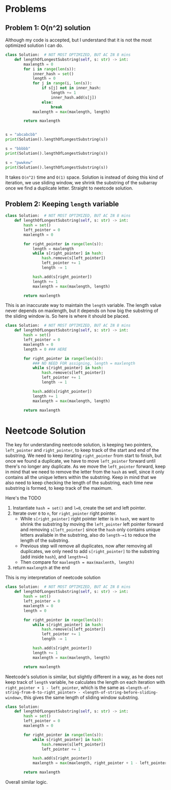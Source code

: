 # Problems
## Problem 1: O(n^2) solution
Although my code is accepted, but I understand that it is not the most optimized solution I can do.
```python
class Solution:  # NOT MOST OPTIMIZED, BUT AC IN 8 mins
    def lengthOfLongestSubstring(self, s: str) -> int:
        maxlength = 0
        for i in range(len(s)):
            inner_hash = set()
            length = 0
            for j in range(i, len(s)):
                if s[j] not in inner_hash:
                    length += 1
                    inner_hash.add(s[j])
                else:
                    break
            maxlength = max(maxlength, length)

        return maxlength


s = "abcabcbb"
print(Solution().lengthOfLongestSubstring(s))

s = "bbbbb"
print(Solution().lengthOfLongestSubstring(s))

s = "pwwkew"
print(Solution().lengthOfLongestSubstring(s))
```

It takes `O(n^2)` time and `O(1)` space. Solution is instead of doing this kind of iteration, we use sliding window, we shrink the substring of the subarray once we find a duplicate letter. Straight to neetcode solution.

## Problem 2: Keeping `length` variable
```python
class Solution:  # NOT MOST OPTIMIZED, BUT AC IN 8 mins
    def lengthOfLongestSubstring(self, s: str) -> int:
        hash = set()
        left_pointer = 0
        maxlength = 0

        for right_pointer in range(len(s)):
            length = maxlength
            while s[right_pointer] in hash:
                hash.remove(s[left_pointer])
                left_pointer += 1
                length -= 1

            hash.add(s[right_pointer])
            length += 1
            maxlength = max(maxlength, length)

        return maxlength
```

This is an inaccurate way to maintain the `length` variable. The length value never depends on maxlength, but it depends on how big the substring of the sliding window is. So here is where it should be placed.
```python
class Solution:  # NOT MOST OPTIMIZED, BUT AC IN 8 mins
    def lengthOfLongestSubstring(self, s: str) -> int:
        hash = set()
        left_pointer = 0
        maxlength = 0
        length = 0 ### HERE

        for right_pointer in range(len(s)):
            ### NO NEED FOR assigning, length = maxlength
            while s[right_pointer] in hash:
                hash.remove(s[left_pointer])
                left_pointer += 1
                length -= 1

            hash.add(s[right_pointer])
            length += 1
            maxlength = max(maxlength, length)

        return maxlength
```

# Neetcode Solution
The key for understanding neetcode solution, is keeping two pointers, `left_pointer` and `right_pointer`, to keep track of the start and end of the substring. We need to keep iterating `right_pointer` from start to finish, but once we found a duplicate, we have to move `left_pointer` forward until there's no longer any duplicate. As we move the `left_pointer` forward, keep in mind that we need to remove the letter from the `hash` as well, since it only contains all the unique letters within the substring. Keep in mind that we also need to keep checking the length of the substring, each time new substring is formed, to keep track of the maximum.

Here's the TODO
1. Instantiate `hash = set()` and `l=0`, create the set and left pointer.
2. Iterate over `0` to `n`, for `right_pointer` right pointer.
    - While `s[right_pointer]` right pointer letter is in `hash`, we want to shrink the substring by moving the `left_pointer` left pointer forward and removing `s[left_pointer]` since the `hash` only contains unique letters available in the substring, also do `length-=1` to reduce the length of the substring.
    - Previous step will remove all duplicates, now after removing all duplicates, we only need to add `s[right_pointer]` to the substring (add inside `hash`), and `length+=1`
    - Then compare for `maxlength = max(maxlenth, length)`
3. return `maxlength` at the end

This is my interpretation of neetcode solution
```python
class Solution:  # NOT MOST OPTIMIZED, BUT AC IN 8 mins
    def lengthOfLongestSubstring(self, s: str) -> int:
        hash = set()
        left_pointer = 0
        maxlength = 0
        length = 0

        for right_pointer in range(len(s)):
            while s[right_pointer] in hash:
                hash.remove(s[left_pointer])
                left_pointer += 1
                length -= 1

            hash.add(s[right_pointer])
            length += 1
            maxlength = max(maxlength, length)

        return maxlength
```

Neetcode's solution is similar, but slightly different in a way, as he does not keep track of `length` variable, he calculates the length on each iteration with `right_pointer + 1 - left_pointer`, which is the same as `<length-of-string-from-0-to-right_pointer> - <length-of-string-before-sliding-window>`, this gives the same length of sliding window substring.
```python
class Solution:
    def lengthOfLongestSubstring(self, s: str) -> int:
        hash = set()
        left_pointer = 0
        maxlength = 0

        for right_pointer in range(len(s)):
            while s[right_pointer] in hash:
                hash.remove(s[left_pointer])
                left_pointer += 1

            hash.add(s[right_pointer])
            maxlength = max(maxlength, right_pointer + 1 - left_pointer)

        return maxlength
```

Overall similar logic.